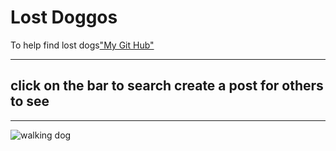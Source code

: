 <html>
<body>
<h1>Lost Doggos</h1>
<p>To help find lost dogs<a href="https://github.com/EduardoBarraza7">"My Git Hub"</a></p1>
<hr />
<h2>click on the bar to search 
create a post for others to see</h2>
<hr />
<img src="https://bloximages.chicago2.vip.townnews.com/pantagraph.com/content/tncms/assets/v3/editorial/2/2f/22f21ce7-d3e0-5c2c-9a52-05ae8ec2ab71/59d7c71b58ae1.image.jpg" alt="walking dog">
</body>
</html>